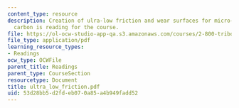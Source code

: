 ```yaml
---
content_type: resource
description: Creation of ulra-low friction and wear surfaces for micro-devices using
  carbon is reading for the course.
file: https://ol-ocw-studio-app-qa.s3.amazonaws.com/courses/2-800-tribology-fall-2004/53d28bb5d2fdeb070a85a4b949fadd52_ultra_low_friction.pdf
file_type: application/pdf
learning_resource_types:
- Readings
ocw_type: OCWFile
parent_title: Readings
parent_type: CourseSection
resourcetype: Document
title: ultra_low_friction.pdf
uid: 53d28bb5-d2fd-eb07-0a85-a4b949fadd52
---
```

